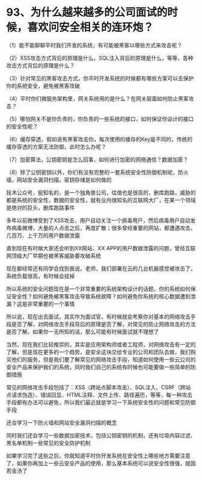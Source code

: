 # 93、为什么越来越多的公司面试的时候，喜欢问安全相关的连环炮？
（1）能不能聊聊平时我们开发的系统，有可能被黑客以哪些方式来攻击呢？



（2）XSS攻击方式背后的原理是什么，SQL注入背后的原理是什么，等等，各种攻击方式背后的原理是什么？



（3）针对常见的黑客攻击方式，你平时开发系统的时候都有哪些方案可以去保护你的系统安全，避免被黑客攻破



（4）平时你们微服务架构里，网关系统用的是什么？在网关层面如何防止黑客攻击？



（5）哪怕网关不是你负责的，你负责的一些系统的接口，如何保证你设计的接口的安全性呢？



（6）缓存穿透，假如说有黑客攻击你，每次使用的缓存的Key是不同的，传统的缓存穿透的方案无法防御，此时怎么办呢？



（7）加密算法，公钥密钥是怎么回事，如何进行加密的网络通信？数据加密？



（8）除了公钥密钥以外，你们有没有完整的一套系统安全性防御机制呢，防火墙，网站安全漏洞扫描，密钥存储是如何做的

 

技术公众号，挺知名的，是一个独角兽公司，估值也是很高的，删库跑路，威胁的都是系统的安全性，数据的安全性，就有业内很知名的互联网大厂，在某一个领域是绝对的巨头，删库跑路事件

 

多年以前微博受到了XSS攻击，用户自动关注一个病毒用户，然后病毒用户自动发布病毒微博，大量的人点击之后，再度扩散；很多曾经重要的网站，都遭遇攻击，几百万、上千万的用户数据泄露

 

直到现在有时候大家还会听到XX网站、XX APP的用户数据泄露的问题，曾经互联网顶级大厂早期也被黑客威胁要攻破系统

 

现在都经常还有同学会找到我说，老师，我们部署在云的几台机器感觉被攻击了，系统负载很高，有时候会挂掉

 

所以系统的安全问题现在是一个非常重要的系统架构设计的话题，你的系统如何保证安全性？如何避免被黑客攻击导致系统故障？如何避免你系统的核心数据遭到泄漏？这是非常重要的一个事情

 

所以说，现在出去面试，其实作为面试官，有时候就会考察你对基本的网络攻击手段是否了解，对网络攻击手段背后的原理是否了解，对常见的防止网络攻击的方法是否了解，如果你一无所知的话，那么可能有时候面试就不理想了

 

当然，现在我们比较推崇的，其实是应用架构师或者工程师，对网络攻击有一定的了解，但是现在更多的一个趋势，是安全这块交给专业的公司和团队去做，我们购买他们的服务，但是我们要了解常见的网络攻击手段，知道如何使用一些云公司的安全产品来保护我们的系统，同时我们自己的系统有时候也可能要做一些简单的防御措施

 

常见的网络攻击手段包括了：XSS（跨站点脚本攻击）、SQL注入、CSRF（跨站点请求伪造）、错误回显、HTML注释、文件上传、路径遍历，等等，每一种攻击手段都有办法可以避免，所以我们最近就是学习一下系统安全性的问题和常见防御手段

 

还会学习一下防火墙和网站安全漏洞扫描的概念

 

同时我们还会学习一些数据加密技术，包括公钥密钥的机制，还有垃圾内容过滤、黑名单机制一些常见的安全防护机制

 

如果学习完了这些之后，你就知道平时你开发系统在安全性上哪些地方需要注意了，如果你再加上一些云安全产品的使用，那么基本系统可以说安全性很强，就固若金汤了
